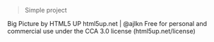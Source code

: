 > Simple project

Big Picture by HTML5 UP
html5up.net | @ajlkn
Free for personal and commercial use under the CCA 3.0 license (html5up.net/license)
